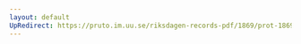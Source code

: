 ```yaml
---
layout: default
UpRedirect: https://pruto.im.uu.se/riksdagen-records-pdf/1869/prot-1869--ak--331.pdf
---
```

